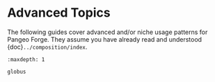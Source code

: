 # Advanced Topics

The following guides cover advanced and/or niche usage patterns for Pangeo Forge.
They assume you have already read and understood {doc}`../composition/index`.

```{toctree}
:maxdepth: 1

globus
```
